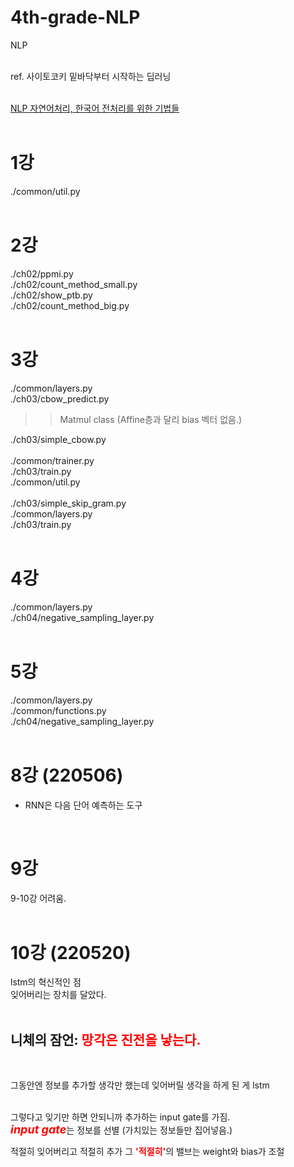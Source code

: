 # 4th-grade-NLP
NLP <br>
<br>

ref. 사이토코키 밑바닥부터 시작하는 딥러닝 <br>
<br>

[NLP 자연어처리, 한국어 전처리를 위한 기법들](https://ebbnflow.tistory.com/246) <br>
<br>

# 1강
./common/util.py <br>
<br>

# 2강
./ch02/ppmi.py <br>
./ch02/count_method_small.py <br>
./ch02/show_ptb.py <br>
./ch02/count_method_big.py <br>
<br>

# 3강
./common/layers.py <br>
./ch03/cbow_predict.py <br>
>> Matmul class (Affine층과 달리 bias 벡터 없음.)

./ch03/simple_cbow.py <br>
<br>
./common/trainer.py <br>
./ch03/train.py <br>
./common/util.py <br>
<br>
./ch03/simple_skip_gram.py <br>
./common/layers.py <br>
./ch03/train.py <br>
<br>

# 4강
./common/layers.py <br>
./ch04/negative_sampling_layer.py <br>
<br>

# 5강
./common/layers.py <br>
./common/functions.py <br>
./ch04/negative_sampling_layer.py <br>
<br>

# 8강 (220506)
* RNN은 다음 단어 예측하는 도구 <br>
<br>

# 9강
9-10강 어려움. <br>
<br>

# 10강 (220520)
lstm의 혁신적인 점 <br>
잊어버리는 장치를 달았다. <br>
<br>

## 니체의 잠언: <span style = 'color:red'> **망각은 진전을 낳는다.** </span> <br>
<br>

그동안엔 정보를 추가할 생각만 했는데 잊어버릴 생각을 하게 된 게 lstm <br>
<br>

그렇다고 잊기만 하면 안되니까 추가하는 input gate를 가짐. <br>
<span style = 'color:red'> <font size = 4> ***input gate***</font></span>는 정보를 선별 (가치있는 정보들만 집어넣음.) <br>


적절히 잊어버리고 적절히 추가
그 <span style = 'color:red'>**'적절히'**</span>의 밸브는 weight와 bias가 조절